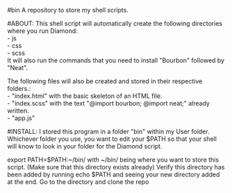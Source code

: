 #bin
A repository to store my shell scripts.

#ABOUT: 
This shell script will automatically create the following directories where you run Diamond:
<br>- js
<br>- css
<br>- scss
<br>It will also run the commands that you need to install "Bourbon" followed by "Neat".

The following files will also be created and stored in their respective folders.:
<br>-  "index.html" with the basic skeleton of an HTML file.
<br>-  "index.scss" with the text "@import bourbon; @import neat;" already written.
<br>-  "app.js" 

#INSTALL:
I stored this program in a folder "bin" within my User folder. Whichever folder you use, you want to edit your $PATH so that your shell will know to look in your folder for the Diamond script. 

export PATH=$PATH:~/bin/ with ~/bin/ being where you want to store this script. (Make sure that this directory exists already)
Verify this directory has been added by running echo $PATH and seeing your new directory added at the end.
Go to the directory and clone the repo





